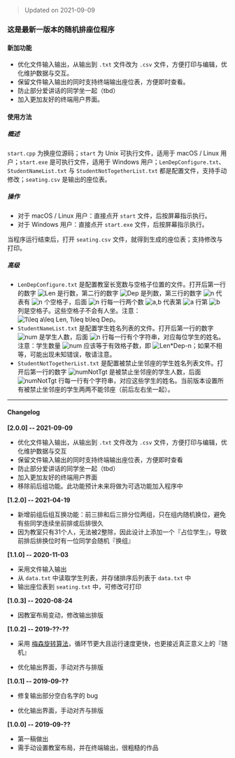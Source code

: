 > Updated on 2021-09-09

### 这是最新一版本的随机排座位程序

#### 新加功能

- 优化文件输入输出，从输出到 `.txt` 文件改为 `.csv` 文件，方便打印与编辑，优化维护数据与交互。
- 保留文件输入输出的同时支持终端输出座位表，方便即时查看。
- 防止部分爱讲话的同学坐一起（tbd）
- 加入更加友好的终端用户界面。

#### 使用方法

##### 概述

`start.cpp` 为换座位源码；`start` 为 Unix 可执行文件，适用于 macOS / Linux 用户；`start.exe` 是可执行文件，适用于 Windows 用户；`LenDepConfigure.txt`、`StudentNameList.txt`  与 `StudentNotTogetherList.txt` 都是配置文件，支持手动修改；`seating.csv` 是输出的座位表。

##### 操作

- 对于 macOS / Linux 用户：直接点开 `start` 文件，后按屏幕指示执行。
- 对于 Windows 用户：直接点开 `start.exe` 文件，后按屏幕指示执行。

当程序运行结束后，打开 `seating.csv` 文件，就得到生成的座位表；支持修改与打印。

##### 高级
- `LenDepConfigure.txt` 是配置教室长宽数与空格子位置的文件。打开后第一行的数字 <img src="https://latex.codecogs.com/svg.image?Len" title="Len" /> 是行数，第二行的数字 <img src="https://latex.codecogs.com/svg.image?Dep" title="Dep" /> 是列数，第三行的数字 <img src="https://latex.codecogs.com/svg.image?n" title="n" /> 代表有 <img src="https://latex.codecogs.com/svg.image?n" title="n" /> 个空格子，后面 <img src="https://latex.codecogs.com/svg.image?n" title="n" /> 行每一行两个数 <img src="https://latex.codecogs.com/svg.image?a,b" title="a,b" /> 代表第 <img src="https://latex.codecogs.com/svg.image?a" title="a" /> 行第 <img src="https://latex.codecogs.com/svg.image?b" title="b" /> 列是空格子。这些空格子不会有人坐。注意：<img src="https://latex.codecogs.com/svg.image?1\leq&space;a\leq&space;Len,&space;1\leq&space;b\leq&space;Dep" title="1\leq a\leq Len, 1\leq b\leq Dep" />。
- `StudentNameList.txt` 是配置学生姓名列表的文件。打开后第一行的数字 <img src="https://latex.codecogs.com/svg.image?num" title="num" /> 是学生人数，后面 <img src="https://latex.codecogs.com/svg.image?n" title="n" /> 行每一行有个字符串，对应每位学生的姓名。注意：学生数量 <img src="https://latex.codecogs.com/svg.image?num" title="num" /> 应该等于有效格子数，即 <img src="https://latex.codecogs.com/svg.image?Len*Dep-n" title="Len*Dep-n" />；如果不相等，可能出现未知错误，敬请注意。
- `StudentNotTogetherList.txt` 是配置被禁止坐邻座的学生姓名列表文件。打开后第一行的数字 <img src="https://latex.codecogs.com/svg.image?numNotTgt" title="numNotTgt" /> 是被禁止坐邻座的学生人数，后面 <img src="https://latex.codecogs.com/svg.image?numNotTgt" title="numNotTgt" /> 行每一行有个字符串，对应这些学生的姓名。当前版本设置所有被禁止坐邻座的学生两两不能邻座（前后左右坐一起）。





-----

#### Changelog

**[2.0.0] -- 2021-09-09**

- 优化文件输入输出，从输出到 `.txt` 文件改为 `.csv` 文件，方便打印与编辑，优化维护数据与交互
- 保留文件输入输出的同时支持终端输出座位表，方便即时查看
- 防止部分爱讲话的同学坐一起（tbd）
- 加入更加友好的终端用户界面
- 移除前后组功能。此功能预计未来将做为可选功能加入程序中

**[1.2.0] -- 2021-04-19**

- 新增前组后组互换功能：前三排和后三排分位两组，只在组内随机换位，避免有些同学连续坐前排或后排很久
- 因为教室只有31个人，无法被2整除，因此设计上添加一个『占位学生』，导致前排后排换位时有一位同学会随机『换组』

**[1.1.0] -- 2020-11-03**

- 采用文件输入输出
- 从 `data.txt` 中读取学生列表，并存储排序后列表于 `data.txt` 中
- 输出座位表到 `seating.txt` 中，可修改可打印

**[1.0.3] -- 2020-08-24**

- 因教室布局变动，修改输出排版

**[1.0.2] -- 2019-??-??**

- 采用 [梅森旋转算法](https://zh.wikipedia.org/wiki/%E6%A2%85%E6%A3%AE%E6%97%8B%E8%BD%AC%E7%AE%97%E6%B3%95)，循环节更大且运行速度更快，也更接近真正意义上的『随机』

- 优化输出界面，手动对齐与排版

**[1.0.1] -- 2019-09-??**

- 修复输出部分空白名字的 bug

- 优化输出界面，手动对齐与排版

**[1.0.0] -- 2019-09-??**

- 第一稿做出
- 需手动设置教室布局，并在终端输出，很粗糙的作品



